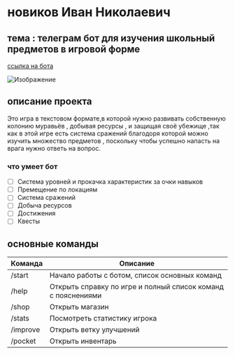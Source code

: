 # новиков Иван Николаевич
## тема : телеграм бот для изучения школьный предметов в игровой форме
 [ссылка на бота](https://t.me/Ant_game_bot)

![Изображение](https://masterpiecer-images.s3.yandex.net/a5744850786b11ee8e447a2f0d1382ba:upscaled)

## описание проекта
Это игра в текстовом формате,в которой нужно развивать 
собственную колонию муравьёв  , добывая ресурсы ,
и защищая своё убежище ,так как в этой игре 
есть система сражений благодоря которой можно
изучить множество предметов , поскольку чтобы успешно
напасть на врага нужно ответь на вопрос.

### что умеет бот
* [ ] Система уровней и прокачка характеристик за очки навыков
* [ ] Премещение по локациям
* [ ] Система сражений
* [ ] Добыча ресурсов
* [ ] Достижения
* [ ] Квесты

## основные команды


| Команда | Описание                                                     |
|---------|--------------------------------------------------------------|
| /start  | Начало работы с ботом, список основных команд                |
| /help	  | Открыть справку по игре и полный список команд с пояснениями |
| /shop   | Открыть магазин                                              |
| /stats	 | Посмотреть статистику игрока                                 |
| /improve     | Открыть ветку улучшений                                      |
| /pocket | 	Открыть инвентарь                                           |


